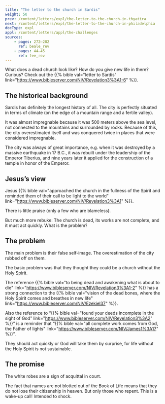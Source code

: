 ```yaml
---
title: "The letter to the church in Sardis"
weight: 50
prev: /content/letters/expl/the-letter-to-the-church-in-thyatira
next: /content/letters/expl/the-letter-to-the-church-in-philadelphia
docType: expl
appl: /content/letters/appl/the-challenges
sources: 
    - pages: 272–282
      ref: beale_rev
    - pages: 44–45
      ref: fee_rev
---
```


What does a dead church look like? How do you give new life in there? Curious? Check out the {{% bible val="letter to Sardis" link="https://www.bibleserver.com/NIV/Revelation3%3A1-6" %}}.

## The historical background

<a name="bf90"></a>
Sardis has definitely the longest history of all. The city is perfectly situated in terms of climate (on the edge of a mountain range and a fertile valley).

It was almost impregnable because it was 500 meters above the sea level, not connected to the mountains and surrounded by rocks. Because of this, the city overestimated itself and was conquered twice in places that were considered impregnable.

The city was always of great importance, e.g. when it was destroyed by a massive earthquake in 17 B.C., it was rebuilt under the leadership of the Emperor Tiberius, and nine years later it applied for the construction of a temple in honor of the Emperor.

## Jesus’s view

<a name="87a6"></a>
Jesus {{% bible val="approached the church in the fullness of the Spirit and reminded them of their call to be light to the world" link="https://www.bibleserver.com/NIV/Revelation3%3A1" %}}.

There is little praise (only a few who are blameless).

But much more rebuke: The church is dead, its works are not complete, and it must act quickly. What is the problem?

## The problem

<a name="8872"></a>
The main problem is their false self-image. The overestimation of the city rubbed off on them.

The basic problem was that they thought they could be a church without the Holy Spirit.

The reference {{% bible val="to being dead and awakening what is about to die" link="https://www.bibleserver.com/NIV/Revelation3%3A1-2" %}} has a strong connection to the {{% bible val="vision of the dead bones, where the Holy Spirit comes and breathes in new life" link="https://www.bibleserver.com/NIV/Ezekiel37" %}}.

Also the reference to “{{% bible val="found your deeds incomplete in the sight of God" link="https://www.bibleserver.com/NIV/Revelation3%3A2" %}}” is a reminder that “{{% bible val="all complete work comes from God, the Father of lights" link="https://www.bibleserver.com/NIV/James1%3A17" %}}”.

They should act quickly or God will take them by surprise, for life without the Holy Spirit is not sustainable.

## The promise

<a name="a7e5"></a>
The white robes are a sign of acquittal in court.

The fact that names are not blotted out of the Book of Life means that they do not lose their citizenship in heaven. But only those who repent. This is a wake-up call! Intended to shock.
